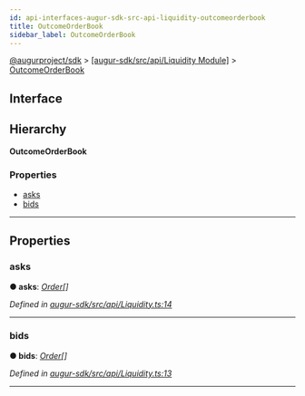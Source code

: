 ```yaml
---
id: api-interfaces-augur-sdk-src-api-liquidity-outcomeorderbook
title: OutcomeOrderBook
sidebar_label: OutcomeOrderBook
---
```


[@augurproject/sdk](api-readme.md) > [[augur-sdk/src/api/Liquidity Module]](api-modules-augur-sdk-src-api-liquidity-module.md) > [OutcomeOrderBook](api-interfaces-augur-sdk-src-api-liquidity-outcomeorderbook.md)

## Interface

## Hierarchy

**OutcomeOrderBook**

### Properties

* [asks](api-interfaces-augur-sdk-src-api-liquidity-outcomeorderbook.md#asks)
* [bids](api-interfaces-augur-sdk-src-api-liquidity-outcomeorderbook.md#bids)

---

## Properties

<a id="asks"></a>

###  asks

**● asks**: *[Order](api-interfaces-augur-sdk-src-api-liquidity-order.md)[]*

*Defined in [augur-sdk/src/api/Liquidity.ts:14](https://github.com/AugurProject/augur/blob/304ca83772/packages/augur-sdk/src/api/Liquidity.ts#L14)*

___
<a id="bids"></a>

###  bids

**● bids**: *[Order](api-interfaces-augur-sdk-src-api-liquidity-order.md)[]*

*Defined in [augur-sdk/src/api/Liquidity.ts:13](https://github.com/AugurProject/augur/blob/304ca83772/packages/augur-sdk/src/api/Liquidity.ts#L13)*

___

